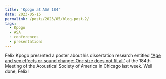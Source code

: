 ```yaml
---
title: 'Kpogo at ASA 184'
date: 2023-05-15
permalink: /posts/2023/05/blog-post-2/
tags:
  - Kpogo
  - ASA
  - conferences
  - presentations
---
```


Felix Kpogo presented a poster about his dissertation research entitled <a href="https://doi.org/10.1121/10.0018885" target="_blank" rel="noopener noreferrer">"Age and sex effects on sound change: One size does not fit all"</a> at the 184th Meeting of the Acoustical Society of America in Chicago last week. Well done, Felix!
